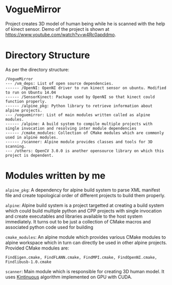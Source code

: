# VogueMirror
Project creates 3D model of human being while he is scanned with the help of kinect sensor.
Demo of the project is shown at https://www.youtube.com/watch?v=w4Rc0apddmo.

# Directory Structure
As per the directory structure:

```
/VogueMirror
--- /vm_deps: List of open source dependencies.
------ /OpenNI: OpenNI driver to run kinect sensor on ubuntu. Modified to run on Ubuntu 14.04
------ /SensorKinect: Package used by OpenNI so that kinect could function properly.
------ /alpine_pkg: Python library to retrieve information about alpine projects.
--- /voguemirror: List of main modules written called as alpine modules.
------ /alpine: A build system to compile multiple projects with single invocation and resolving inter module dependencies
------ /cmake_modules: Collection of CMake modules which are commonly used in alpine modules.
------ /scanner: Alpine module provides classes and tools for 3D scanning.
--- /others: OpenCV 3.0.0 is another opensource library on which this project is dependent.
```

# Modules written by me
`alpine_pkg`: A dependency for alpine build system to parse XML manifest file and create topological order of different projects to build them properly.

`alpine`: Alpine build system is a project targetted at creating a build system which could build multiple python and CPP projects with single invocation and create executables and libraries available to the host system immediately. It turns out to be just a collection of CMake macros and associated python code used for building

`cmake_modules`: An alpine module which provides various CMake modules to alpine workspace which in turn can directly be used in other alpine projects. Provided CMake modules are:

```
FindEigen.cmake, FindFLANN.cmake, FindMPI.cmake, FindOpenNI.cmake, Findlibusb-1.0.cmake
```

`scanner`: Main module which is responsible for creating 3D human model. It uses [Kintinuous](http://www.cs.nuim.ie/research/vision/data/rgbd2012/) algorithm implemented on GPU with CUDA.
